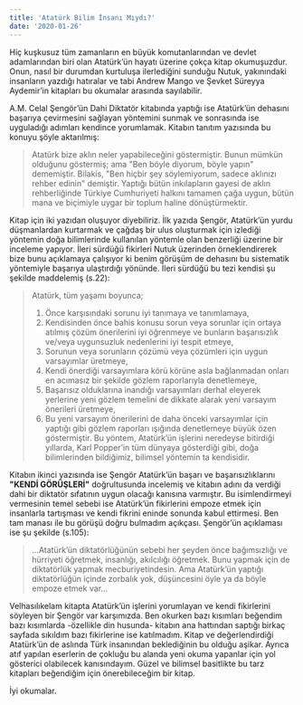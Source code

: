 ```yaml
---
title: 'Atatürk Bilim İnsanı Mıydı?'
date: '2020-01-26'
---
```


Hiç kuşkusuz tüm zamanların en büyük komutanlarından ve devlet adamlarından biri olan Atatürk’ün hayatı üzerine çokça kitap okumuşuzdur. Onun, nasıl bir durumdan kurtuluşa ilerlediğini sunduğu Nutuk, yakınındaki insanların yazdığı hatıralar ve tabi Andrew Mango ve Şevket Süreyya Aydemir’in kitapları bu okumalar arasında sayılabilir.

A.M. Celal Şengör’ün Dahi Diktatör kitabında yaptığı ise Atatürk’ün dehasını başarıya çevirmesini sağlayan yöntemini sunmak ve sonrasında ise uyguladığı adımları kendince yorumlamak. Kitabın tanıtım yazısında bu konuyu şöyle aktarılmış:

> Atatürk bize aklın neler yapabileceğini göstermiştir. Bunun mümkün olduğunu göstermiş; ama "Ben böyle diyorum, böyle yapın" dememiştir. Bilakis, "Ben hiçbir şey söylemiyorum, sadece aklınızı rehber edinin" demiştir. Yaptığı bütün inkılapların gayesi de aklın rehberliğinde Türkiye Cumhuriyeti halkını tamamen çağa uygun, bütün mana ve biçimiyle uygar bir toplum haline dönüştürmektir.

Kitap için iki yazıdan oluşuyor diyebiliriz. İlk yazıda Şengör, Atatürk’ün yurdu düşmanlardan kurtarmak ve çağdaş bir ulus oluşturmak için izlediği yöntemin doğa bilimlerinde kullanılan yöntemle olan benzerliği üzerine bir inceleme yapıyor. İleri sürdüğü fikirleri Nutuk üzerinden örneklendirerek bize bunu açıklamaya çalışıyor ki benim görüşüm de dehasını bu sistematik yöntemiyle başarıya ulaştırdığı yönünde. İleri sürdüğü bu tezi kendisi şu şekilde maddelemiş (s.22):

> Atatürk, tüm yaşamı boyunca;
> 1.  Önce karşısındaki sorunu iyi tanımaya ve tanımlamaya,
> 2.  Kendisinden önce bahis konusu sorun veya sorunlar için ortaya atılmış çözüm önerilerini iyi öğrenmeye ve bunların başarısızlık ve/veya uygunsuzluk nedenlerini iyi tespit etmeye,
> 3.  Sorunun veya sorunların çözümü veya çözümleri için uygun varsayımlar üretmeye,
> 4.  Kendi önerdiği varsayımlara körü körüne asla bağlanmadan onları en acımasız bir şekilde gözlem raporlarıyla denetlemeye,
> 5.  Başarısız olduklarına inandığı varsayımları derhal eleyerek yerlerine yeni gözlem temelini de dikkate alarak yeni varsayım önerileri üretmeye,
> 6.  Bu yeni varsayım önerilerini de daha önceki varsayımlar için yaptığı gibi gözlem raporları ışığında denetlemeye büyük özen göstermiştir. Bu yöntem, Atatürk’ün işlerini neredeyse bitirdiği yıllarda, Karl Popper’in tüm dünyaya gösterdiği gibi, doğa bilimlerinden bildiğimiz, bilimsel yöntemin ta kendisidir.

Kitabın ikinci yazısında ise Şengör Atatürk’ün başarı ve başarısızlıklarını **"KENDİ GÖRÜŞLERİ"** doğrultusunda incelemiş ve kitabın adını da verdiği dahi bir diktatör sıfatının uygun olacağı kanısına varmıştır. Bu isimlendirmeyi vermesinin temel sebebi ise Atatürk’ün fikirlerini empoze etmek için insanlarla tartışması ve kendi fikrini eninde sonunda kabul ettirmesi. Ben tam manası ile bu görüşü doğru bulmadım açıkçası. Şengör’ün açıklaması ise şu şekilde (s.105):

> …Atatürk’ün diktatörlüğünün sebebi her şeyden önce bağımsızlığı ve hürriyeti öğretmek, insanlığı, akılcılığı öğretmek. Bunu yapmak için de diktatörlük yapmak mecburiyetindesin. Ama Atatürk’ün yaptığı diktatörlüğün içinde zorbalık yok, düşüncesini öyle ya da böyle empoze etmek var…

Velhasılıkelam kitapta Atatürk’ün işlerini yorumlayan ve kendi fikirlerini söyleyen bir Şengör var karşımızda. Ben okurken bazı kısımları beğendim bazı kısımlarda -özellikle din husunda- kitabın ana hattından saptığı birkaç sayfada sıkıldım bazı fikirlerine ise katılmadım. Kitap ve değerlendirdiği Atatürk’ün de aslında Türk insanından beklediğinin bu olduğu aşikar. Ayrıca atıf yapılan eserlerin de çokluğu bu alanda yeni okuma yapanlar için yol gösterici olabilecek kanısındayım. Güzel ve bilimsel basitlikte bu tarz kitapları beğendiğim için önerebileceğim bir kitap.

İyi okumalar.
